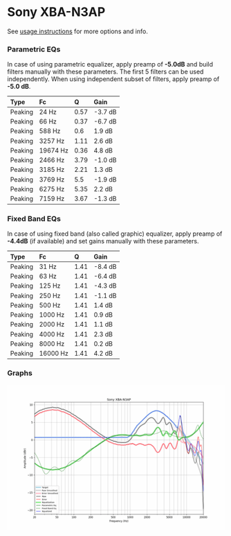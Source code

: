 # Sony XBA-N3AP
See [usage instructions](https://github.com/jaakkopasanen/AutoEq#usage) for more options and info.

### Parametric EQs
In case of using parametric equalizer, apply preamp of **-5.0dB** and build filters manually
with these parameters. The first 5 filters can be used independently.
When using independent subset of filters, apply preamp of **-5.0 dB**.

| Type    | Fc       |    Q | Gain    |
|:--------|:---------|:-----|:--------|
| Peaking | 24 Hz    | 0.57 | -3.7 dB |
| Peaking | 66 Hz    | 0.37 | -6.7 dB |
| Peaking | 588 Hz   | 0.6  | 1.9 dB  |
| Peaking | 3257 Hz  | 1.11 | 2.6 dB  |
| Peaking | 19674 Hz | 0.36 | 4.8 dB  |
| Peaking | 2466 Hz  | 3.79 | -1.0 dB |
| Peaking | 3185 Hz  | 2.21 | 1.3 dB  |
| Peaking | 3769 Hz  | 5.5  | -1.9 dB |
| Peaking | 6275 Hz  | 5.35 | 2.2 dB  |
| Peaking | 7159 Hz  | 3.67 | -1.3 dB |

### Fixed Band EQs
In case of using fixed band (also called graphic) equalizer, apply preamp of **-4.4dB**
(if available) and set gains manually with these parameters.

| Type    | Fc       |    Q | Gain    |
|:--------|:---------|:-----|:--------|
| Peaking | 31 Hz    | 1.41 | -8.4 dB |
| Peaking | 63 Hz    | 1.41 | -6.4 dB |
| Peaking | 125 Hz   | 1.41 | -4.3 dB |
| Peaking | 250 Hz   | 1.41 | -1.1 dB |
| Peaking | 500 Hz   | 1.41 | 1.4 dB  |
| Peaking | 1000 Hz  | 1.41 | 0.9 dB  |
| Peaking | 2000 Hz  | 1.41 | 1.1 dB  |
| Peaking | 4000 Hz  | 1.41 | 2.3 dB  |
| Peaking | 8000 Hz  | 1.41 | 0.2 dB  |
| Peaking | 16000 Hz | 1.41 | 4.2 dB  |

### Graphs
![](./Sony%20XBA-N3AP.png)